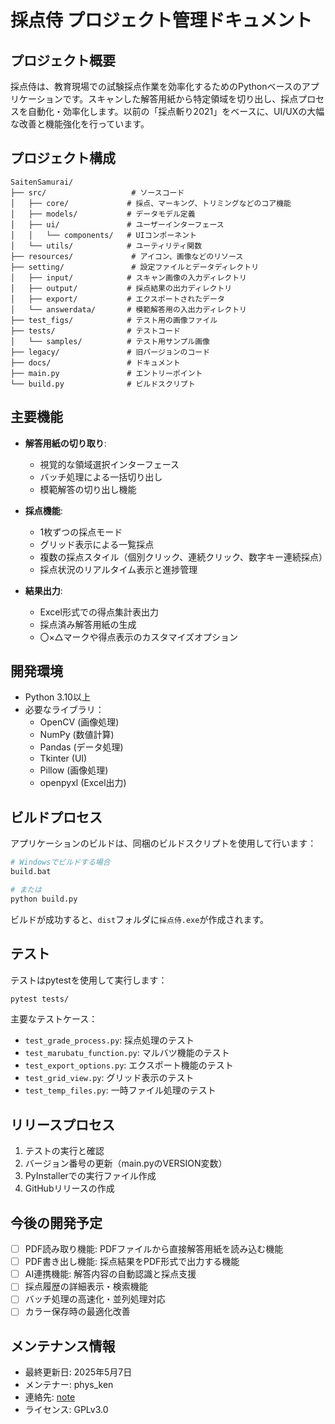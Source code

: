 # 採点侍 プロジェクト管理ドキュメント

## プロジェクト概要

採点侍は、教育現場での試験採点作業を効率化するためのPythonベースのアプリケーションです。スキャンした解答用紙から特定領域を切り出し、採点プロセスを自動化・効率化します。以前の「採点斬り2021」をベースに、UI/UXの大幅な改善と機能強化を行っています。

## プロジェクト構成

```
SaitenSamurai/
├── src/                   # ソースコード
│   ├── core/             # 採点、マーキング、トリミングなどのコア機能
│   ├── models/           # データモデル定義
│   ├── ui/               # ユーザーインターフェース
│   │   └── components/   # UIコンポーネント
│   └── utils/            # ユーティリティ関数
├── resources/             # アイコン、画像などのリソース
├── setting/               # 設定ファイルとデータディレクトリ
│   ├── input/            # スキャン画像の入力ディレクトリ
│   ├── output/           # 採点結果の出力ディレクトリ
│   ├── export/           # エクスポートされたデータ
│   └── answerdata/       # 模範解答用の入出力ディレクトリ
├── test_figs/            # テスト用の画像ファイル
├── tests/                # テストコード
│   └── samples/          # テスト用サンプル画像
├── legacy/               # 旧バージョンのコード
├── docs/                 # ドキュメント
├── main.py               # エントリーポイント
└── build.py              # ビルドスクリプト
```

## 主要機能

- **解答用紙の切り取り**: 
  - 視覚的な領域選択インターフェース
  - バッチ処理による一括切り出し
  - 模範解答の切り出し機能

- **採点機能**:
  - 1枚ずつの採点モード
  - グリッド表示による一覧採点
  - 複数の採点スタイル（個別クリック、連続クリック、数字キー連続採点）
  - 採点状況のリアルタイム表示と進捗管理

- **結果出力**:
  - Excel形式での得点集計表出力
  - 採点済み解答用紙の生成
  - 〇×△マークや得点表示のカスタマイズオプション

## 開発環境

- Python 3.10以上
- 必要なライブラリ：
  - OpenCV (画像処理)
  - NumPy (数値計算)
  - Pandas (データ処理)
  - Tkinter (UI)
  - Pillow (画像処理)
  - openpyxl (Excel出力)

## ビルドプロセス

アプリケーションのビルドは、同梱のビルドスクリプトを使用して行います：

```bash
# Windowsでビルドする場合
build.bat

# または
python build.py
```

ビルドが成功すると、`dist`フォルダに`採点侍.exe`が作成されます。

## テスト

テストはpytestを使用して実行します：

```bash
pytest tests/
```

主要なテストケース：
- `test_grade_process.py`: 採点処理のテスト
- `test_marubatu_function.py`: マルバツ機能のテスト
- `test_export_options.py`: エクスポート機能のテスト
- `test_grid_view.py`: グリッド表示のテスト
- `test_temp_files.py`: 一時ファイル処理のテスト

## リリースプロセス

1. テストの実行と確認
2. バージョン番号の更新（main.pyのVERSION変数）
3. PyInstallerでの実行ファイル作成
4. GitHubリリースの作成

## 今後の開発予定

- [ ] PDF読み取り機能: PDFファイルから直接解答用紙を読み込む機能
- [ ] PDF書き出し機能: 採点結果をPDF形式で出力する機能
- [ ] AI連携機能: 解答内容の自動認識と採点支援
- [ ] 採点履歴の詳細表示・検索機能
- [ ] バッチ処理の高速化・並列処理対応
- [ ] カラー保存時の最適化改善

## メンテナンス情報

- 最終更新日: 2025年5月7日
- メンテナー: phys_ken
- 連絡先: [note](https://note.com/phys_ken)
- ライセンス: GPLv3.0